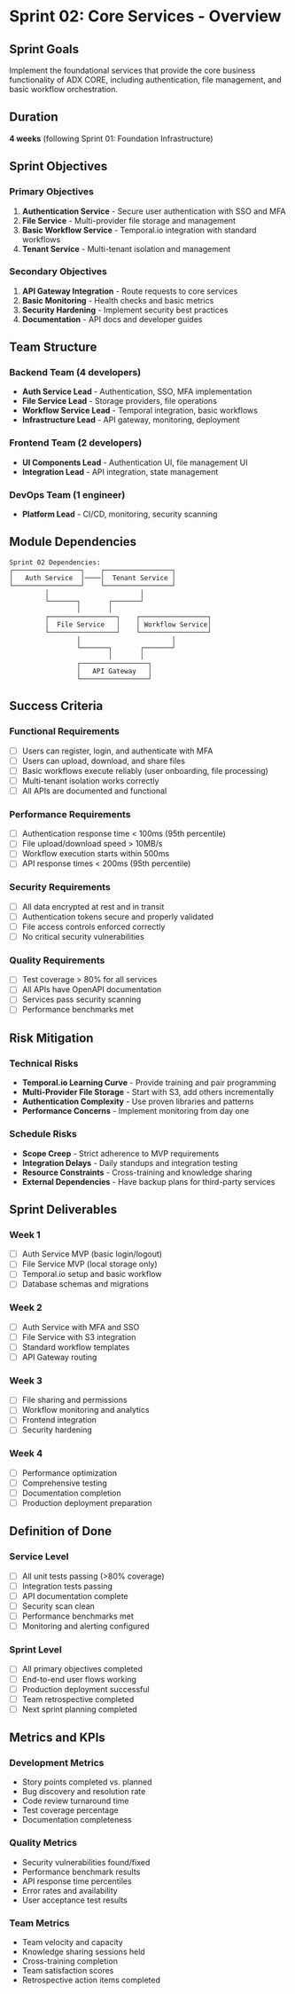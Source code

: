 # Sprint 02: Core Services - Overview

## Sprint Goals
Implement the foundational services that provide the core business functionality of ADX CORE, including authentication, file management, and basic workflow orchestration.

## Duration
**4 weeks** (following Sprint 01: Foundation Infrastructure)

## Sprint Objectives

### Primary Objectives
1. **Authentication Service** - Secure user authentication with SSO and MFA
2. **File Service** - Multi-provider file storage and management
3. **Basic Workflow Service** - Temporal.io integration with standard workflows
4. **Tenant Service** - Multi-tenant isolation and management

### Secondary Objectives
1. **API Gateway Integration** - Route requests to core services
2. **Basic Monitoring** - Health checks and basic metrics
3. **Security Hardening** - Implement security best practices
4. **Documentation** - API docs and developer guides

## Team Structure

### Backend Team (4 developers)
- **Auth Service Lead** - Authentication, SSO, MFA implementation
- **File Service Lead** - Storage providers, file operations
- **Workflow Service Lead** - Temporal integration, basic workflows
- **Infrastructure Lead** - API gateway, monitoring, deployment

### Frontend Team (2 developers)
- **UI Components Lead** - Authentication UI, file management UI
- **Integration Lead** - API integration, state management

### DevOps Team (1 engineer)
- **Platform Lead** - CI/CD, monitoring, security scanning

## Module Dependencies

```
Sprint 02 Dependencies:
┌─────────────────┐    ┌─────────────────┐
│   Auth Service  │────│  Tenant Service │
└─────────────────┘    └─────────────────┘
         │                       │
         └───────┐       ┌───────┘
                 │       │
         ┌─────────────────┐    ┌─────────────────┐
         │  File Service   │    │ Workflow Service│
         └─────────────────┘    └─────────────────┘
                 │                       │
                 └───────┐       ┌───────┘
                         │       │
                 ┌─────────────────┐
                 │   API Gateway   │
                 └─────────────────┘
```

## Success Criteria

### Functional Requirements
- [ ] Users can register, login, and authenticate with MFA
- [ ] Users can upload, download, and share files
- [ ] Basic workflows execute reliably (user onboarding, file processing)
- [ ] Multi-tenant isolation works correctly
- [ ] All APIs are documented and functional

### Performance Requirements
- [ ] Authentication response time < 100ms (95th percentile)
- [ ] File upload/download speed > 10MB/s
- [ ] Workflow execution starts within 500ms
- [ ] API response times < 200ms (95th percentile)

### Security Requirements
- [ ] All data encrypted at rest and in transit
- [ ] Authentication tokens secure and properly validated
- [ ] File access controls enforced correctly
- [ ] No critical security vulnerabilities

### Quality Requirements
- [ ] Test coverage > 80% for all services
- [ ] All APIs have OpenAPI documentation
- [ ] Services pass security scanning
- [ ] Performance benchmarks met

## Risk Mitigation

### Technical Risks
- **Temporal.io Learning Curve** - Provide training and pair programming
- **Multi-Provider File Storage** - Start with S3, add others incrementally
- **Authentication Complexity** - Use proven libraries and patterns
- **Performance Concerns** - Implement monitoring from day one

### Schedule Risks
- **Scope Creep** - Strict adherence to MVP requirements
- **Integration Delays** - Daily standups and integration testing
- **Resource Constraints** - Cross-training and knowledge sharing
- **External Dependencies** - Have backup plans for third-party services

## Sprint Deliverables

### Week 1
- [ ] Auth Service MVP (basic login/logout)
- [ ] File Service MVP (local storage only)
- [ ] Temporal.io setup and basic workflow
- [ ] Database schemas and migrations

### Week 2
- [ ] Auth Service with MFA and SSO
- [ ] File Service with S3 integration
- [ ] Standard workflow templates
- [ ] API Gateway routing

### Week 3
- [ ] File sharing and permissions
- [ ] Workflow monitoring and analytics
- [ ] Frontend integration
- [ ] Security hardening

### Week 4
- [ ] Performance optimization
- [ ] Comprehensive testing
- [ ] Documentation completion
- [ ] Production deployment preparation

## Definition of Done

### Service Level
- [ ] All unit tests passing (>80% coverage)
- [ ] Integration tests passing
- [ ] API documentation complete
- [ ] Security scan clean
- [ ] Performance benchmarks met
- [ ] Monitoring and alerting configured

### Sprint Level
- [ ] All primary objectives completed
- [ ] End-to-end user flows working
- [ ] Production deployment successful
- [ ] Team retrospective completed
- [ ] Next sprint planning completed

## Metrics and KPIs

### Development Metrics
- Story points completed vs. planned
- Bug discovery and resolution rate
- Code review turnaround time
- Test coverage percentage
- Documentation completeness

### Quality Metrics
- Security vulnerabilities found/fixed
- Performance benchmark results
- API response time percentiles
- Error rates and availability
- User acceptance test results

### Team Metrics
- Team velocity and capacity
- Knowledge sharing sessions held
- Cross-training completion
- Team satisfaction scores
- Retrospective action items completed